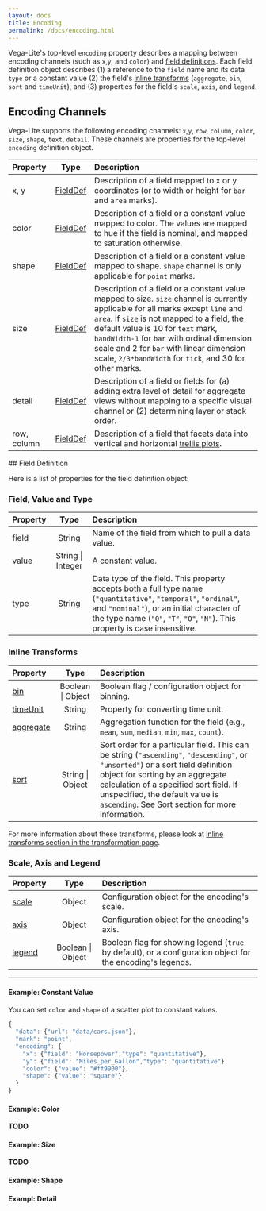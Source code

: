 ```yaml
---
layout: docs
title: Encoding
permalink: /docs/encoding.html
---
```


Vega-Lite's top-level `encoding` property describes a mapping between
encoding channels (such as `x`,`y`, and `color`) and [field definitions](#field-definition).
Each field definition object describes (1) a reference to the `field` name and its data `type` or a constant value (2) the field's [inline transforms](transform.html#inline) (`aggregate`, `bin`, `sort` and `timeUnit`), and (3) properties for the field's `scale`, `axis`, and `legend`.

## Encoding Channels

Vega-Lite supports the following encoding channels: `x`,`y`, `row`, `column`, `color`, `size`, `shape`, `text`, `detail`.
These channels are properties for the top-level `encoding` definition object.

| Property      | Type          | Description    |
| :------------ |:-------------:| :------------- |
| x, y          | [FieldDef](#field-definition)| Description of a field mapped to x or y coordinates (or to width or height for `bar` and `area` marks). |
| color | [FieldDef](#field-definition)| Description of a field or a constant value mapped to color.  The values are mapped to hue if the field is nominal, and mapped to saturation otherwise.  |
| shape  | [FieldDef](#field-definition)| Description of a field or a constant value mapped to shape. `shape` channel is only applicable for `point` marks.  |
| size  | [FieldDef](#field-definition)| Description of a field or a constant value mapped to size.  `size` channel is currently applicable for all marks except `line` and `area`. If `size` is not mapped to a field, the default value is 10 for `text` mark, `bandWidth-1` for `bar` with ordinal dimension scale and 2 for `bar` with linear dimension scale, `2/3*bandWidth` for `tick`, and 30 for other marks. |
| detail | [FieldDef](#field-definition)| Description of a field or fields for (a) adding extra level of detail for aggregate views without mapping to a specific visual channel or (2) determining layer or stack order.  |
| row, column   | [FieldDef](#field-definition)| Description of a field that facets data into vertical and horizontal [trellis plots](https://en.wikipedia.org/wiki/Small_multiple). |


<div id="def"></div>
## Field Definition

Here is a list of properties for the field definition object:

### Field, Value and Type

| Property      | Type          | Description    |
| :------------ |:-------------:| :------------- |
| field         | String        | Name of the field from which to pull a data value.    |
| value         | String &#124; Integer | A constant value. |
| type          | String        | Data type of the field.  This property accepts both a full type name (`"quantitative"`, `"temporal"`, `"ordinal"`,  and `"nominal"`), or an initial character of the type name (`"Q"`, `"T"`, `"O"`, `"N"`).  This property is case insensitive.|

<!-- type affect scale-->

### Inline Transforms

| Property      | Type          | Description    |
| :------------ |:-------------:| :------------- |
| [bin](transform.html#bin) | Boolean &#124; Object        | Boolean flag / configuration object for binning.   |
| [timeUnit](transform.html#timeunit)| String        | Property for converting time unit.            |
| [aggregate](transform.html#aggregate) | String        | Aggregation function for the field (e.g., `mean`, `sum`, `median`, `min`, `max`, `count`).  |
| [sort](transform.html#sort) | String &#124; Object        | Sort order for a particular field.  This can be string (`"ascending"`, `"descending"`, or `"unsorted"`) or a sort field definition object for sorting by an aggregate calculation of a specified sort field.  If unspecified, the default value is `ascending`.  See [Sort](#sort) section for more information. |

For more information about these transforms, please look at [inline transforms section in the transformation page](transform.html#inline).


### Scale, Axis and Legend

| Property      | Type          | Description    |
| :------------ |:-------------:| :------------- |
| [scale](#scale)      | Object        | Configuration object for the encoding's scale.   |
| [axis](#axis)        | Object        | Configuration object for the encoding's axis.    |
| [legend](#legend)    | Boolean &#124; Object  | Boolean flag for showing legend (`true` by default), or a configuration object for the encoding's legends. |

--------

#### Example: Constant Value

You can set `color` and `shape` of a scatter plot to constant values.

```js
{
  "data": {"url": "data/cars.json"},
  "mark": "point",
  "encoding": {
    "x": {"field": "Horsepower","type": "quantitative"},
    "y": {"field": "Miles_per_Gallon","type": "quantitative"},
    "color": {"value": "#ff9900"},
    "shape": {"value": "square"}
  }
}
```

<script>
vg.embed('#scatter_color_shape_constant', {
  mode: 'vega-lite',
  spec: {
    "data": {"url": "../data/cars.json"},
    "mark": "point",
    "encoding": {
      "x": {"field": "Horsepower","type": "quantitative"},
      "y": {"field": "Miles_per_Gallon","type": "quantitative"},
      "color": {"value": "#ff9900"},
      "shape": {"value": "square"}
    }
  }
});
</script>
<div id="scatter_color_shape_constant"></div>

#### Example: Color

__TODO__
<!-- Example: nominal -->
<!-- Example: ordinal -->
<!-- Example: quantitative -->

<!-- ## Data Type -->

#### Example: Size

__TODO__
<!-- Example: bubble_chart -->

#### Example: Shape

<!-- Example: scatter plot with shape -->
<!-- Example: shape on line -->


#### Exampl: Detail

<!-- Grouping for line and area -->
<!-- Additional measure / groupby for aggregation -->
<!-- Layer order -->


<!-- TODO: tooltips, labels -->
